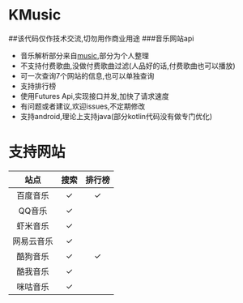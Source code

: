 # KMusic
##该代码仅作技术交流,切勿用作商业用途
###音乐网站api
- 音乐解析部分来自[music](https://github.com/maicong/music),部分为个人整理
- 不支持付费歌曲,没做付费歌曲过滤(人品好的话,付费歌曲也可以播放)
- 可一次查询7个网站的信息,也可以单独查询
- 支持排行榜
- 使用Futures Api,实现接口并发,加快了请求速度
- 有问题或者建议,欢迎issues,不定期修改
- 支持android,理论上支持java(部分kotlin代码没有做专门优化)

# 支持网站

| 站点 |  搜索 | 排行榜 |
| :--: |  :-----: | :-----: | 
| 百度音乐     |✓|✓|
| QQ音乐      |✓| |
| 虾米音乐     |✓| |
| 网易云音乐   |✓| |
| 酷狗音乐     |✓|✓|
| 酷我音乐     |✓| |
| 咪咕音乐     |✓| |
